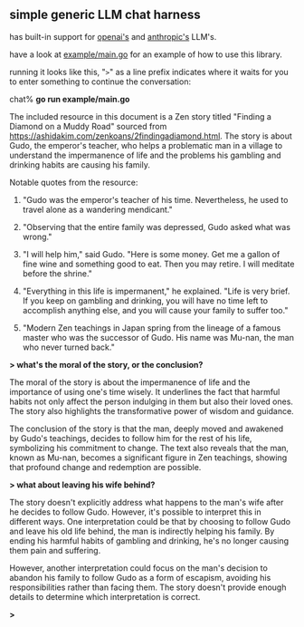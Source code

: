 ## simple generic LLM chat harness

has built-in support for [openai's](gpt4.go) and [anthropic's](claude2.go) LLM's.

have a look at [example/main.go](example/main.go) for an example of how to use this library.

running it looks like this, "`>`" as a line prefix indicates where it waits
for you to enter something to continue the conversation:

chat% **go run example/main.go**

The included resource in this document is a Zen story titled "Finding
a Diamond on a Muddy Road" sourced from
https://ashidakim.com/zenkoans/2findingadiamond.html. The story is
about Gudo, the emperor's teacher, who helps a problematic man in
a village to understand the impermanence of life and the problems
his gambling and drinking habits are causing his family.

Notable quotes from the resource:

1. "Gudo was the emperor's teacher of his time. Nevertheless, he
used to travel alone as a wandering mendicant."

2. "Observing that the entire family was depressed, Gudo asked what
was wrong."

3. "I will help him," said Gudo. "Here is some money. Get me a
gallon of fine wine and something good to eat. Then you may retire.
I will meditate before the shrine."

4. "Everything in this life is impermanent," he explained. "Life
is very brief. If you keep on gambling and drinking, you will have
no time left to accomplish anything else, and you will cause your
family to suffer too."

5. "Modern Zen teachings in Japan spring from the lineage of a
famous master who was the successor of Gudo. His name was Mu-nan,
the man who never turned back."

**> what's the moral of the story, or the conclusion?**

The moral of the story is about the impermanence of life and the
importance of using one's time wisely. It underlines the fact that
harmful habits not only affect the person indulging in them but
also their loved ones. The story also highlights the transformative
power of wisdom and guidance.

The conclusion of the story is that the man, deeply moved and
awakened by Gudo's teachings, decides to follow him for the rest
of his life, symbolizing his commitment to change. The text also
reveals that the man, known as Mu-nan, becomes a significant figure
in Zen teachings, showing that profound change and redemption are
possible.

**> what about leaving his wife behind?**

The story doesn't explicitly address what happens to the man's wife
after he decides to follow Gudo. However, it's possible to interpret
this in different ways.  One interpretation could be that by choosing
to follow Gudo and leave his old life behind, the man is indirectly
helping his family.  By ending his harmful habits of gambling and
drinking, he's no longer causing them pain and suffering.

However, another interpretation could focus on the man's decision
to abandon his family to follow Gudo as a form of escapism, avoiding
his responsibilities rather than facing them. The story doesn't
provide enough details to determine which interpretation is correct.

**>**